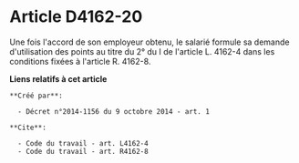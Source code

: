 # Article D4162-20

Une fois l'accord de son employeur obtenu, le salarié formule sa demande d'utilisation des points au titre du 2° du I de
l'article L. 4162-4 dans les conditions fixées à l'article R. 4162-8.

**Liens relatifs à cet article**

	**Créé par**:

	  - Décret n°2014-1156 du 9 octobre 2014 - art. 1

	**Cite**:

	  - Code du travail - art. L4162-4
	  - Code du travail - art. R4162-8
